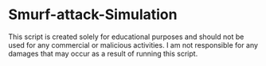 # Smurf-attack-Simulation
This script is created solely for educational purposes and should not be used for any commercial or malicious activities. I am not responsible for any damages that may occur as a result of running this script.
